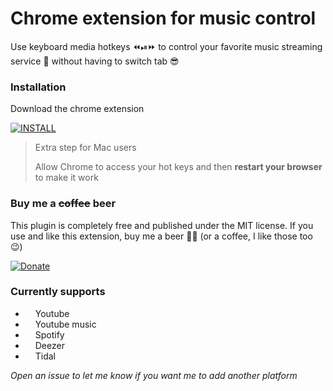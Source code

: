 # Chrome extension for music control



Use keyboard media hotkeys ⏪⏯⏩ to control your favorite music streaming service 🎵 without having to switch tab 😎

### Installation

Download the chrome extension

[![INSTALL](https://img.shields.io/badge/INSTALL-Chome-%234285F4?style=for-the-badge&logoColor=%23fff&logo=google-chrome)](https://chrome.google.com/webstore/detail/music-controller/pohakmokiogdbhiocmacgalcmnfdbbne)



> Extra step for Mac users 
> 
> Allow Chrome to access your hot keys and then **restart your browser** to make it work


### Buy me a ~~coffee~~ beer

This plugin is completely free and published under the MIT license.
If you use and like this extension, buy me a beer 🍺🤘 (or a coffee, I like those too 😉)

[![Donate](https://img.shields.io/badge/Donate-PayPal-%230070ba.svg?style=for-the-badge&logoColor=%23fff&logo=paypal)](https://www.paypal.com/cgi-bin/webscr?cmd=_s-xclick&hosted_button_id=JEAWYHFCZ8LT4&source=url)



### Currently supports

- <img src="https://simpleicons.org/icons/youtube.svg" width="12"/> Youtube
- <img src="https://simpleicons.org/icons/youtube.svg" width="12"/> Youtube music
- <img src="https://simpleicons.org/icons/spotify.svg" width="12"/> Spotify
- <img src="https://simpleicons.org/icons/deezer.svg" width="12"/> Deezer
- <img src="https://simpleicons.org/icons/tidal.svg" width="12"/> Tidal


*Open an issue to let me know if you want me to add another platform*
